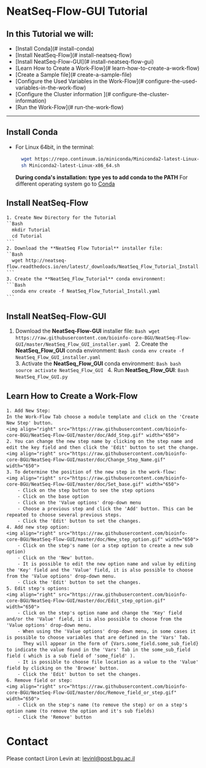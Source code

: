 # NeatSeq-Flow-GUI Tutorial

## In this Tutorial we will:
 - [Install Conda](# install-conda)
 - [Install NeatSeq-Flow](# install-neatseq-flow)
 - [Install NeatSeq-Flow-GUI](# install-neatseq-flow-gui)
 - [Learn How to Create a Work-Flow](# learn-how-to-create-a-work-flow)
 - [Create a Sample file](# create-a-sample-file)
 - [Configure the Used Variables in the Work-Flow](# configure-the-used-variables-in-the-work-flow)
 - [Configure the Cluster information ](# configure-the-cluster-information)
 - [Run the Work-Flow](# run-the-work-flow)




***


## Install Conda

  - For Linux 64bit, in the terminal:
    ```Bash
      wget https://repo.continuum.io/miniconda/Miniconda2-latest-Linux-x86_64.sh
      sh Miniconda2-latest-Linux-x86_64.sh
    ```
    **During conda's installation: type yes to add conda to the PATH**
    For different operating system go to [Conda](https://conda.io/miniconda.html) 
    
## Install NeatSeq-Flow 
    1. Create New Directory for the Tutorial
    ``Bash
      mkdir Tutorial
      cd Tutorial
    ```
    2. Download the **NeatSeq Flow Tutorial** installer file:
    ``Bash
      wget http://neatseq-flow.readthedocs.io/en/latest/_downloads/NeatSeq_Flow_Tutorial_Install.yaml
    ```
    3. Create the **NeatSeq_Flow_Tutorial** conda environment:
    ```Bash
      conda env create -f NeatSeq_Flow_Tutorial_Install.yaml
    ```  


## Install NeatSeq-Flow-GUI
   1. Download the **NeatSeq-Flow-GUI** installer file:
    ```Bash
      wget https://raw.githubusercontent.com/bioinfo-core-BGU/NeatSeq-Flow-GUI/master/NeatSeq_Flow_GUI_installer.yaml
    ```
    2. Create the **NeatSeq_Flow_GUI** conda environment:
    ```Bash
      conda env create -f NeatSeq_Flow_GUI_installer.yaml
    ```  
    3. Activate the **NeatSeq_Flow_GUI** conda environment:
    ```Bash
      bash
      source activate NeatSeq_Flow_GUI
    ```
    4. Run **NeatSeq_Flow_GUI**:
    ```Bash 
      NeatSeq_Flow_GUI.py
    ```
    
## Learn How to Create a Work-Flow
    1. Add New Step:
    In the Work-Flow Tab choose a module template and click on the 'Create New Step' button.
    <img align="right" src="https://raw.githubusercontent.com/bioinfo-core-BGU/NeatSeq-Flow-GUI/master/doc/Add_Step.gif" width="650">
    2. You can change the new step name by clicking on the step name and edit the key field and then click the 'Edit' button to set the change. 
    <img align="right" src="https://raw.githubusercontent.com/bioinfo-core-BGU/NeatSeq-Flow-GUI/master/doc/Change_Step_Name.gif" width="650">
    3. To determine the position of the new step in the work-flow:
    <img align="right" src="https://raw.githubusercontent.com/bioinfo-core-BGU/NeatSeq-Flow-GUI/master/doc/Set_base.gif" width="650">    
        - Click on the step button to see the step options 
        - Click on the base option
        - Click on the 'Value options' drop-down menu
        - Choose a previous step and click the 'Add' button. This can be repeated to choose several previous steps.
        - Click the 'Edit' button to set the changes.
    4. Add new step option:
    <img align="right" src="https://raw.githubusercontent.com/bioinfo-core-BGU/NeatSeq-Flow-GUI/master/doc/New_step_option.gif" width="650">    
        - Click on the step's name (or a step option to create a new sub option)
        - Click on the 'New' button.
        - It is possible to edit the new option name and value by editing the 'Key' field and the 'Value' field, it is also possible to choose from the 'Value options' drop-down menu.
        - Click the 'Edit' button to set the changes.
    5. Edit step's options:
    <img align="right" src="https://raw.githubusercontent.com/bioinfo-core-BGU/NeatSeq-Flow-GUI/master/doc/Edit_step_option.gif" width="650">    
        - Click on the step's option name and change the 'Key' field and/or the 'Value' field, it is also possible to choose from the 'Value options' drop-down menu.
        - When using the 'Value options' drop-down menu, in some cases it is possible to choose variables that are defined in the 'Vars' Tab.
          They will appear in the form of {Vars.some_field.some_sub_field} to indicate the value found in the 'Vars' Tab in the some_sub_field field ( which is a sub field of 'some_field' ).  
        - It is possible to choose file location as a value to the 'Value' field by clicking on the 'Browse' button. 
        - Click the 'Edit' button to set the changes.        
    6. Remove field or step:
    <img align="right" src="https://raw.githubusercontent.com/bioinfo-core-BGU/NeatSeq-Flow-GUI/master/doc/Remove_field_or_step.gif" width="650">    
        - Click on the step's name (to remove the step) or on a step's option name (to remove the option and it's sub fields) 
        - Click the 'Remove' button
        
# Contact
Please contact Liron Levin at: [levinl@post.bgu.ac.il](mailto:levinl@post.bgu.ac.il)